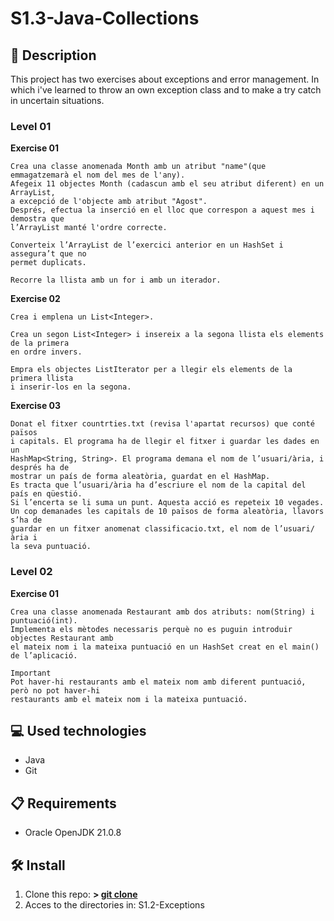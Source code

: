 # S1.3-Java-Collections

## 📄 **Description**

This project has two exercises about exceptions and error management. In which i've learned to throw an
own exception class and to make a try catch in uncertain situations.

### **Level 01**

**Exercise 01**

    Crea una classe anomenada Month amb un atribut "name"(que emmagatzemarà el nom del mes de l'any).
    Afegeix 11 objectes Month (cadascun amb el seu atribut diferent) en un ArrayList,
    a excepció de l'objecte amb atribut "Agost".
    Després, efectua la inserció en el lloc que correspon a aquest mes i demostra que
    l’ArrayList manté l'ordre correcte.
    
    Converteix l’ArrayList de l’exercici anterior en un HashSet i assegura’t que no
    permet duplicats.
    
    Recorre la llista amb un for i amb un iterador.

**Exercise 02**

    Crea i emplena un List<Integer>.
    
    Crea un segon List<Integer> i insereix a la segona llista els elements de la primera
    en ordre invers.
    
    Empra els objectes ListIterator per a llegir els elements de la primera llista
    i inserir-los en la segona.

**Exercise 03**

    Donat el fitxer countrties.txt (revisa l'apartat recursos) que conté països
    i capitals. El programa ha de llegir el fitxer i guardar les dades en un
    HashMap<String, String>. El programa demana el nom de l’usuari/ària, i després ha de
    mostrar un país de forma aleatòria, guardat en el HashMap.
    Es tracta que l’usuari/ària ha d’escriure el nom de la capital del país en qüestió.
    Si l’encerta se li suma un punt. Aquesta acció es repeteix 10 vegades.
    Un cop demanades les capitals de 10 països de forma aleatòria, llavors s’ha de
    guardar en un fitxer anomenat classificacio.txt, el nom de l’usuari/ària i
    la seva puntuació.

### **Level 02**

**Exercise 01**
    
    Crea una classe anomenada Restaurant amb dos atributs: nom(String) i puntuació(int).
    Implementa els mètodes necessaris perquè no es puguin introduir objectes Restaurant amb
    el mateix nom i la mateixa puntuació en un HashSet creat en el main() de l’aplicació.
    
    Important
    Pot haver-hi restaurants amb el mateix nom amb diferent puntuació, però no pot haver-hi
    restaurants amb el mateix nom i la mateixa puntuació.

## 💻 **Used technologies**

- Java
- Git

## 📋 **Requirements**

- Oracle OpenJDK 21.0.8

## 🛠️ **Install**

1. Clone this repo: **>  [git clone](https://github.com/mirexan/S1.2-Exceptions.git)**
2. Acces to the directories in: S1.2-Exceptions